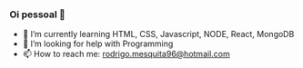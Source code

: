 ### Oi pessoal 👋




- 🌱 I’m currently learning HTML, CSS, Javascript, NODE, React, MongoDB
- 🤔 I’m looking for help with Programming
- 📫 How to reach me: rodrigo.mesquita96@hotmail.com

